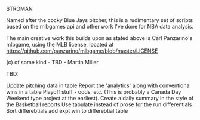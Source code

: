 STROMAN

Named after the cocky Blue Jays pitcher, this is a rudimentary set 
of scripts based on the mlbgames api and other work I've done 
for NBA data analysis. 

The main creative work this builds upon as stated above is Carl Panzarino's
mlbgame, using the MLB license, located at https://github.com/panzarino/mlbgame/blob/master/LICENSE

(c) of some kind - TBD - Martin Miller

TBD:

Update pitching data in table
Report the 'analytics' along with conventional wins in a table
Playoff stuff - odds, etc. (This is probably a Canada Day Weekend type project at the earliest).
Create a daily summary in the style of the Basketball reports
Use tabulate instead of prose for the run differentials
Sort differebtials
add expt win to differebtial table
